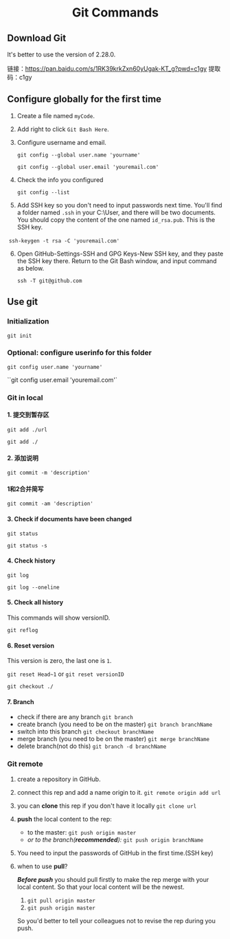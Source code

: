 # <center>Git Commands</center>

## Download Git

It's better to use the version of 2.28.0.

链接：https://pan.baidu.com/s/1RK39krkZxn60yUgak-KT_g?pwd=c1gy 
提取码：c1gy

## Configure globally for the first time

1. Create a file named `myCode`.

2. Add right to click `Git Bash Here`.

3. Configure username and email.

   `git config --global user.name 'yourname'`

   `git config --global user.email 'youremail.com'`

4. Check the info you configured

   `git config --list`

5. Add SSH key so you don't need to input passwords next time. You'll find a folder named `.ssh` in your C:\User, and there will be two documents. You should copy the content of the one named `id_rsa.pub`. This is the SSH key.

​		`ssh-keygen -t rsa -C 'youremail.com'`

6. Open GitHub-Settings-SSH and GPG Keys-New SSH key, and they paste the SSH key there. Return to the Git Bash window, and input command as below.

   `ssh -T git@github.com`

## Use git

### Initialization

`git init`

### Optional: configure userinfo for this folder

`git config user.name 'yourname'`

``git config user.email 'youremail.com'`

### Git in local

#### 1. 提交到暂存区

`git add ./url`

`git add ./`

#### 2. 添加说明

`git commit -m 'description'`

#### 1和2合并简写

`git commit -am 'description'`

#### 3. Check if documents have been changed

`git status`

`git status -s`

#### 4. Check history

`git log`

`git log --oneline`

#### 5. Check all history

This commands will show versionID.

`git reflog`

#### 6. Reset version

This version is zero, the last one is `1`.

`git reset Head~1` or `git reset versionID`

`git checkout ./`

#### 7. Branch

- check if there are any branch `git branch`
- create branch (you need to be on the master) `git branch branchName`
- switch into this branch `git checkout branchName`
- merge branch (you need to be on the master) `git merge branchName `
- delete branch(not do this) `git branch -d branchName`

### Git remote

1. create a repository in GitHub.

2. connect this rep and add a name origin to it. `git remote origin add url `

3. you can **clone** this rep if you don't have it locally `git clone url`

4. **push** the local content to the rep:

   - to the master: `git push origin master`
   - *or to the branch(**recommended**):* `git push origin branchName`

5. You need to input the passwords of GitHub in the first time.(SSH key)

6. when to use **pull**? 

   ***Before push*** you should pull firstly to make the rep merge with your local content. So that your local content will be the newest.

    1. `git pull origin master`
    2. `git push origin master`

   So you'd better to tell your colleagues not to revise the rep during you push.

